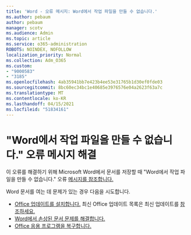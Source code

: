 ```yaml
---
title: 'Word - 오류 메시지: Word에서 작업 파일을 만들 수 없습니다.'
ms.author: pebaum
author: pebaum
manager: scotv
ms.audience: Admin
ms.topic: article
ms.service: o365-administration
ROBOTS: NOINDEX, NOFOLLOW
localization_priority: Normal
ms.collection: Adm_O365
ms.custom:
- "9000583"
- "3185"
ms.openlocfilehash: 4ab35941bb7e423b4ee53e31765b1d30ef0fde03
ms.sourcegitcommit: 8bc60ec34bc1e40685e3976576e04a2623f63a7c
ms.translationtype: MT
ms.contentlocale: ko-KR
ms.lasthandoff: 04/15/2021
ms.locfileid: "51834161"
---
```

# <a name="resolve-the-word-could-not-create-the-work-file-error-message"></a>"Word에서 작업 파일을 만들 수 없습니다." 오류 메시지 해결

이 오류를 해결하기 위해 Microsoft Word에서 문서를 저장할 때 "Word에서 작업 파일을 만들 수 없습니다." 오류 [메시지를 참조합니다.](https://docs.microsoft.com/office/troubleshoot/word/word-could-not-create-the-work-file)

Word 문서를 여는 데 문제가 있는 경우 다음을 시도합니다.

- [Office 업데이트를 설치합니다.](https://support.office.com/article/2ab296f3-7f03-43a2-8e50-46de917611c5) 최신 Office 업데이트 목록은 최신 업데이트를 [참조하세요.](https://docs.microsoft.com/officeupdates/office-updates-msi)
- [Word에서 손상된 문서 문제를 해결합니다.](https://docs.microsoft.com/office/troubleshoot/word/damaged-documents-in-word)
- [Office 응용 프로그램을 복구합니다.](https://support.office.com/Article/Repair-an-Office-application-7821d4b6-7c1d-4205-aa0e-a6b40c5bb88b)
